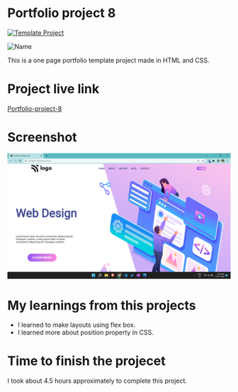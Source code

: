 # Portfolio project 8

[![Template Project](https://img.shields.io/badge/Technologies%20-HTML%2FCSS-brightgreen)](http://www.gnu.org/licenses/agpl-3.0)

![Name](https://img.shields.io/badge/Dhrumil-Bhut-success)

This is a one page portfolio template project made in HTML and CSS.

# Project live link

[Portfolio-project-8](https://neon-crisp-30efa1.netlify.app)

# Screenshot

![Screenshot](./8.png)

# My learnings from this projects

- I learned to make layouts using flex box.
- I learned more about position property in CSS.

# Time to finish the projecet

I took about 4.5 hours approximately to complete this project.
